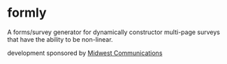 formly
======

A forms/survey generator for dynamically constructor multi-page surveys that have the ability to be non-linear.


development sponsored by [Midwest Communications](http://mwcradio.com/)